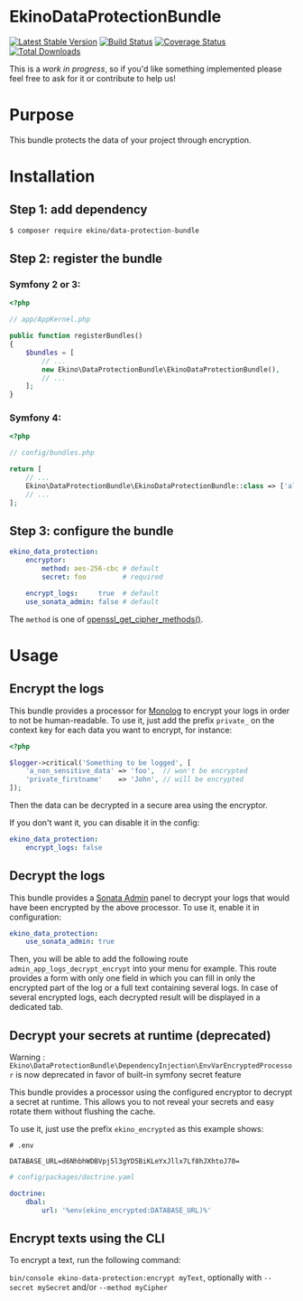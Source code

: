 EkinoDataProtectionBundle
=========================

[![Latest Stable Version](https://poser.pugx.org/ekino/data-protection-bundle/v/stable)](https://packagist.org/packages/ekino/data-protection-bundle)
[![Build Status](https://travis-ci.org/ekino/EkinoDataProtectionBundle.svg?branch=master)](https://travis-ci.org/ekino/EkinoDataProtectionBundle)
[![Coverage Status](https://coveralls.io/repos/ekino/EkinoDataProtectionBundle/badge.svg?branch=master&service=github)](https://coveralls.io/github/ekino/EkinoDataProtectionBundle?branch=master)
[![Total Downloads](https://poser.pugx.org/ekino/data-protection-bundle/downloads)](https://packagist.org/packages/ekino/data-protection-bundle)

This is a *work in progress*, so if you'd like something implemented please
feel free to ask for it or contribute to help us!

# Purpose

This bundle protects the data of your project through encryption.

# Installation

## Step 1: add dependency

```bash
$ composer require ekino/data-protection-bundle
```

## Step 2: register the bundle

### Symfony 2 or 3:

```php
<?php

// app/AppKernel.php

public function registerBundles()
{
    $bundles = [
        // ...
        new Ekino\DataProtectionBundle\EkinoDataProtectionBundle(),
        // ...
    ];
}
```

### Symfony 4:

```php
<?php

// config/bundles.php

return [
    // ...
    Ekino\DataProtectionBundle\EkinoDataProtectionBundle::class => ['all' => true],
    // ...
];
```

## Step 3: configure the bundle

```yaml
ekino_data_protection:
    encryptor:
        method: aes-256-cbc # default
        secret: foo         # required

    encrypt_logs:     true  # default
    use_sonata_admin: false # default
```

The `method` is one of [openssl_get_cipher_methods()][1].

# Usage

## Encrypt the logs

This bundle provides a processor for [Monolog][2] to encrypt your logs in order
to not be human-readable. To use it, just add the prefix `private_` on the
context key for each data you want to encrypt, for instance:

```php
<?php

$logger->critical('Something to be logged', [
    'a_non_sensitive_data' => 'foo',  // won't be encrypted
    'private_firstname'    => 'John', // will be encrypted
]);
```

Then the data can be decrypted in a secure area using the encryptor.

If you don't want it, you can disable it in the config:

```yaml
ekino_data_protection:
    encrypt_logs: false
```

## Decrypt the logs

This bundle provides a [Sonata Admin][3] panel to decrypt your logs that would have
been encrypted by the above processor. To use it, enable it in configuration: 

````yaml
ekino_data_protection:
    use_sonata_admin: true
````

Then, you will be able to add the following route `admin_app_logs_decrypt_encrypt` into 
your menu for example. This route provides a form with only one field in which you
can fill in only the encrypted part of the log or a full text containing several logs.
In case of several encrypted logs, each decrypted result will be displayed in a 
dedicated tab.

## Decrypt your secrets at runtime (deprecated)

Warning :
``
Ekino\DataProtectionBundle\DependencyInjection\EnvVarEncryptedProcessor`` is now deprecated in favor of built-in symfony secret feature

This bundle provides a processor using the configured encryptor to decrypt a
secret at runtime. This allows you to not reveal your secrets and easy
rotate them without flushing the cache.

To use it, just use the prefix `ekino_encrypted` as this example shows:

```
# .env

DATABASE_URL=d6NhbhWDBVpj5l3gYD5BiKLeYxJllx7Lf8hJXhtoJ70=
```

```yaml
# config/packages/doctrine.yaml

doctrine:
    dbal:
        url: '%env(ekino_encrypted:DATABASE_URL)%'
```

## Encrypt texts using the CLI

To encrypt a text, run the following command:

`bin/console ekino-data-protection:encrypt myText`, optionally with `--secret mySecret` and/or `--method myCipher`

[1]: https://php.net/manual/en/function.openssl-get-cipher-methods.php
[2]: https://github.com/Seldaek/monolog
[3]: https://github.com/sonata-project/SonataAdminBundle
